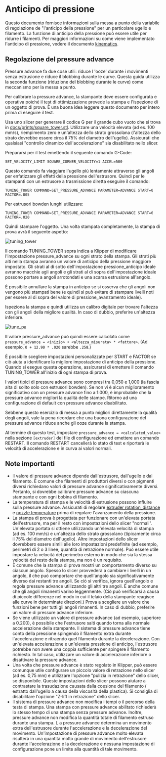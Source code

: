 # Anticipo di pressione

Questo documento fornisce informazioni sulla messa a punto della variabile di regolazione de "l'anticipo della pressione" per un particolare ugello e filamento. La funzione di anticipo della pressione può essere utile per ridurre i filamenti. Per maggiori informazioni su come viene implementato l'anticipo di pressione, vedere il documento [kinematics](Kinematics.md).

## Regolazione del pressure advance

Pressure advance fa due cose utili: riduce l 'ooze' durante i movimenti senza estrusione e riduce il blobbing durante le curve. Questa guida utilizza la seconda funzione (riduzione del blobbing durante le curve) come meccanismo per la messa a punto.

Per calibrare la pressure advance, la stampante deve essere configurata e operativa poiché il test di ottimizzazione prevede la stampa e l'ispezione di un oggetto di prova. È una buona idea leggere questo documento per intero prima di eseguire il test.

Usa uno slicer per generare il codice G per il grande cubo vuoto che si trova in [docs/prints/square_tower.stl](prints/square_tower.stl). Utilizzare una velocità elevata (ad es. 100 mm/s), riempimento zero e un'altezza dello strato grossolana (l'altezza dello strato dovrebbe essere circa il 75% del diametro dell'ugello). Assicurati che qualsiasi "controllo dinamico dell'accelerazione" sia disabilitato nello slicer.

Prepararsi per il test emettendo il seguente comando G-Code:

```
SET_VELOCITY_LIMIT SQUARE_CORNER_VELOCITY=1 ACCEL=500
```

Questo comando fa viaggiare l'ugello più lentamente attraverso gli angoli per enfatizzare gli effetti della pressione dell'estrusore. Quindi per le stampanti con un estrusore a trasmissione diretta eseguire il comando:

```
TUNING_TOWER COMMAND=SET_PRESSURE_ADVANCE PARAMETER=ADVANCE START=0 FACTOR=.005
```

Per estrusori bowden lunghi utilizzare:

```
TUNING_TOWER COMMAND=SET_PRESSURE_ADVANCE PARAMETER=ADVANCE START=0 FACTOR=.020
```

Quindi stampare l'oggetto. Una volta stampata completamente, la stampa di prova avrà il seguente aspetto:

![tuning_tower](img/tuning_tower.jpg)

Il comando TUNING_TOWER sopra indica a Klipper di modificare l'impostazione pressure_advance su ogni strato della stampa. Gli strati più alti nella stampa avranno un valore di anticipo della pressione maggiore impostato. Gli strati al di sotto dell'impostazione pressione_anticipo ideale avranno macchie agli angoli e gli strati al di sopra dell'impostazione ideale possono portare a angoli arrotondati e una scarsa estrusione all'angolo.

È possibile annullare la stampa in anticipo se si osserva che gli angoli non vengono più stampati bene (e quindi si può evitare di stampare livelli noti per essere al di sopra del valore di pressione_avanzamento ideale).

Ispeziona la stampa e quindi utilizza un calibro digitale per trovare l'altezza con gli angoli della migliore qualità. In caso di dubbio, preferire un'altezza inferiore.

![tune_pa](img/tune_pa.jpg)

Il valore pressure_advance può quindi essere calcolato come `pressure_advance = <inizio> + <altezza_misurata> * <fattore>`. (Ad esempio, `0 + 12.90 * .020` sarebbe `.258`.)

È possibile scegliere impostazioni personalizzate per START e FACTOR se ciò aiuta a identificare la migliore impostazione di anticipo della pressione. Quando si esegue questa operazione, assicurarsi di emettere il comando TUNING_TOWER all'inizio di ogni stampa di prova.

I valori tipici di pressure advance sono compresi tra 0,050 e 1,000 (la fascia alta di solito solo con estrusori bowden). Se non vi è alcun miglioramento significativo con un pressure advance fino a 1.000, è improbabile che la pressure advance migliori la qualità delle stampe. Ritorno ad una configurazione di default con pressure advance disabilitato.

Sebbene questo esercizio di messa a punto migliori direttamente la qualità degli angoli, vale la pena ricordare che una buona configurazione del pressure advance riduce anche gli ooze durante la stampa.

Al termine di questo test, impostare `pressure_advance = <calculated_value>` nella sezione `[extruder]` del file di configurazione ed emettere un comando RESTART. Il comando RESTART cancellerà lo stato di test e riporterà le velocità di accelerazione e in curva ai valori normali.

## Note importanti

* Il valore di pressure advance dipende dall'estrusore, dall'ugello e dal filamento. È comune che filamenti di produttori diversi o con pigmenti diversi richiedano valori di pressure advance significativamente diversi. Pertanto, si dovrebbe calibrare pressure advance su ciascuna stampante e con ogni bobina di filamento.
* La temperatura di stampa e le velocità di estrusione possono influire sulla pressure advance. Assicurati di regolare [extruder rotation_distance](Rotation_Distance.md#calibrating-rotation_distance-on-extruders) e [nozzle temperature](http://reprap.org/wiki/Triffid_Hunter%27s_Calibration_Guide#Nozzle_Temperature) prima di regolare l'avanzamento della pressione.
* La stampa di prova è progettata per funzionare con un'elevata portata dell'estrusore, ma per il resto con impostazioni dello slicer "normali". Un'elevata portata si ottiene utilizzando un'elevata velocità di stampa (ad es. 100 mm/s) e un'altezza dello strato grossolano (tipicamente circa il 75% del diametro dell'ugello). Altre impostazioni dello slicer dovrebbero essere simili alle loro impostazioni predefinite (ad esempio, perimetri di 2 o 3 linee, quantità di retrazione normale). Può essere utile impostare la velocità del perimetro esterno in modo che sia la stessa velocità del resto della stampa, ma non è un requisito.
* È comune che la stampa di prova mostri un comportamento diverso su ciascun angolo. Spesso lo slicer provvederà a cambiare i livelli in un angolo, il che può comportare che quell'angolo sia significativamente diverso dai restanti tre angoli. Se ciò si verifica, ignora quell'angolo e regola pressure advance utilizzando gli altri tre angoli. È anche comune che gli angoli rimanenti varino leggermente. (Ciò può verificarsi a causa di piccole differenze nel modo in cui il telaio della stampante reagisce alle curve in determinate direzioni.) Prova a scegliere un valore che funzioni bene per tutti gli angoli rimanenti. In caso di dubbio, preferire un valore di pressure advance inferiore.
* Se viene utilizzato un valore di pressure advance (ad esempio, superiore a 0.200), è possibile che l'estrusore salti quando torna alla normale accelerazione della stampante. Il sistema di pressure advance tiene conto della pressione spingendo il filamento extra durante l'accelerazione e ritraendo quel filamento durante la decelerazione. Con un'elevata accelerazione e un'elevata pressione di anticipo, l'estrusore potrebbe non avere una coppia sufficiente per spingere il filamento richiesto. In tal caso, utilizzare un valore di accelerazione inferiore o disattivare la pressure advance.
* Una volta che pressure advance è stato regolato in Klipper, può essere comunque utile configurare un piccolo valore di retrazione nello slicer (ad es. 0,75 mm) e utilizzare l'opzione "pulizia in retrazione" dello slicer, se disponibile. Queste impostazioni dello slicer possono aiutare a contrastare la trasudazione causata dalla coesione del filamento ( estratto dall'ugello a causa della viscosità della plastica). Si consiglia di disabilitare l'opzione "Z-lift in retrazione" dello slicer.
* Il sistema di pressure advance non modifica i tempi o il percorso della testa di stampa. Una stampa con pressure advance abilitato richiederà lo stesso tempo di una stampa senza pressure advance. Inoltre, pressure advance non modifica la quantità totale di filamento estruso durante una stampa. L a pressure advance determina un movimento extra dell'estrusore durante l'accelerazione e la decelerazione del movimento. Un'impostazione di pressure advance molto elevata risulterà in una quantità molto grande di movimento dell'estrusore durante l'accelerazione e la decelerazione e nessuna impostazione di configurazione pone un limite alla quantità di tale movimento.
